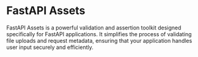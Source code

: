 # FastAPI Assets

FastAPI Assets is a powerful validation and assertion toolkit designed specifically for FastAPI applications. It simplifies the process of validating file uploads and request metadata, ensuring that your application handles user input securely and efficiently.

